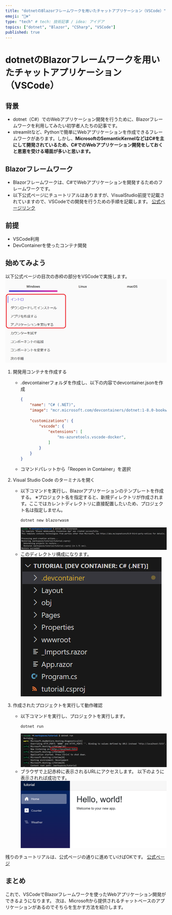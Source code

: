 ```yaml
---
title: "dotnetのBlazorフレームワークを用いたチャットアプリケーション（VSCode）"
emoji: "🐻‍❄️"
type: "tech" # tech: 技術記事 / idea: アイデア
topics: ["dotnet", "Blazor", "CSharp", "VSCode"]
published: true
---
```


# dotnetのBlazorフレームワークを用いたチャットアプリケーション（VSCode）

## 背景
- dotnet（C#）でのWebアプリケーション開発を行うために、Blazorフレームワークを利用してみたい初学者人たちの記事です。
- streamlitなど、Pythonで簡単にWebアプリケーションを作成できるフレームワークがあります。しかし、**MicrosoftのSemanticKernelなどはC#を主にして開発されているため、C#でのWebアプリケーション開発をしておくと恩恵を受ける場面が多いと思います。**

## Blazorフレームワーク
- Blazorフレームワークは、C#でWebアプリケーションを開発するためのフレームワークです。
- 以下公式ページにチュートリアルはありますが、VisualStudio前提で記載されていますので、VSCodeでの開発を行うための手順を記載します。
    [公式ページリンク](https://dotnet.microsoft.com/ja-jp/learn/aspnet/blazor-tutorial/install)

## 前提
- VSCode利用
- DevContainerを使ったコンテナ開発

## 始めてみよう
以下公式ページの目次の赤枠の部分をVSCodeで実施します。
![公式ページ目次](/images/dotnet-blazor-webapp-vscode/2024-01-06-19-55-16.png)

1. 開発用コンテナを作成する
   - .devcontainerフォルダを作成し、以下の内容でdevcontainer.jsonを作成
       ```json
       {
           "name": "C# (.NET)",
           "image": "mcr.microsoft.com/devcontainers/dotnet:1-8.0-bookworm",

           "customizations": {
               "vscode": {
                   "extensions": [
                       "ms-azuretools.vscode-docker",
                   ]
               }
           }
       }
       ```
   - コマンドパレットから「Reopen in Container」を選択

2. Visual Studio Code のターミナルを開く
   - 以下コマンドを実行し、Blazorアプリケーションのテンプレートを作成する。
        ※プロジェクト名を指定すると、新規ディレクトリが作成されます。ここではカレントディレクトリに直接配置したいため、プロジェクト名は指定しません。
       ```bash
       dotnet new blazorwasm
       ```
       ![blazorテンプレート作成](/images/dotnet-blazor-webapp-vscode/2024-01-06-19-18-29.png)
    - このディレクトリ構成になります。
        ![blazorテンプレート作成](/images/dotnet-blazor-webapp-vscode/2024-01-06-19-26-08.png)

3. 作成されたプロジェクトを実行して動作確認
   - 以下コマンドを実行し、プロジェクトを実行します。
       ```bash
       dotnet run
       ```
       ![実行](/images/dotnet-blazor-webapp-vscode/2024-01-06-19-48-06.png)
   - ブラウザで上記赤枠に表示されるURLにアクセスします。
      以下のように表示されれば成功です。
      ![初期画面表示確認](/images/dotnet-blazor-webapp-vscode/2024-01-06-19-49-15.png)

残りのチュートリアルは、公式ページの通りに進めていけばOKです。
[公式ページ](https://dotnet.microsoft.com/ja-jp/learn/aspnet/blazor-tutorial/try) 
       
## まとめ
これで、VSCodeでBlazorフレームワークを使ったWebアプリケーション開発ができるようになります。
次は、Microsoftから提供されるチャットベースのアプリケーションがあるのでそちらを生かす方法を紹介します。